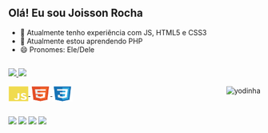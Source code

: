 ## Olá! Eu sou Joisson Rocha

- 🔭 Atualmente tenho experiência com JS, HTML5 e CSS3
- 🌱 Atualmente estou aprendendo PHP
- 😄 Pronomes: Ele/Dele

##
<!-- outro efeito -> midnight-purple -->
<div>
  <a href="https://github.com/strattegia1324">
  <img height="150em" src="https://github-readme-stats.vercel.app/api?username=strattegia1324&theme=dark"/>
  <img height="150em" src="https://github-readme-stats.vercel.app/api/top-langs/?username=strattegia1324&layout=compact&langs_count=7&theme=dark"/>
</div>
<div style="display: inline_block"><br>
  <img align="center" alt="Js" height="30" width="40" src="https://raw.githubusercontent.com/devicons/devicon/master/icons/javascript/javascript-plain.svg">
  <img align="center" alt="HTML" height="30" width="40" src="https://raw.githubusercontent.com/devicons/devicon/master/icons/html5/html5-original.svg">
  <img align="center" alt="CSS" height="30" width="40" src="https://raw.githubusercontent.com/devicons/devicon/master/icons/css3/css3-original.svg">
  <img align="right" alt="yodinha" src="https://media.discordapp.net/attachments/861650276519641109/879132176053051472/baby-yoda_1.gif">
</div>
  
  ##
  
<div> 
  <a href="https://www.youtube.com/channel/UC3qHjAC0RZx_ZjShz_hoX6Q" target="_blank"><img src="https://img.shields.io/badge/YouTube-FF0000?style=for-the-badge&logo=youtube&logoColor=white" target="_blank"></a>
  <a href="https://instagram.com/strattegia1324" target="_blank"><img src="https://img.shields.io/badge/-Twitter-1CA1F3?style=for-the-badge&logo=twitter&logoColor=white" target="_blank"></a>
  <a href = "mailto:strattegiadev@gmail.com"><img src="https://img.shields.io/badge/-Gmail-C72F23?style=for-the-badge&logo=gmail&logoColor=white" target="_blank"></a>
  <a href="https://www.linkedin.com/in/joisson-rocha-961bab1b5/" target="_blank"><img src="https://img.shields.io/badge/-LinkedIn-%230077B5?style=for-the-badge&logo=linkedin&logoColor=white" target="_blank"></a> 
</div>

